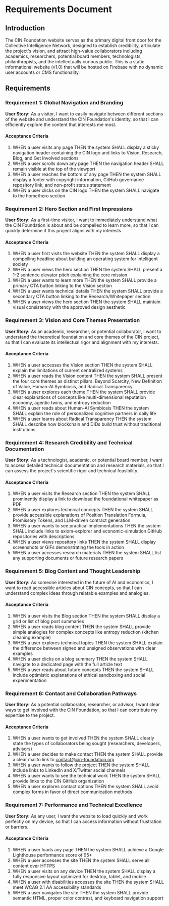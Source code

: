 # Requirements Document

## Introduction

The CIN Foundation website serves as the primary digital front door for the Collective Intelligence Network, designed to establish credibility, articulate the project's vision, and attract high-value collaborators including academics, researchers, potential board members, technologists, philanthropists, and the intellectually curious public. This is a static informational website (v1.0) that will be hosted on Firebase with no dynamic user accounts or CMS functionality.

## Requirements

### Requirement 1: Global Navigation and Branding

**User Story:** As a visitor, I want to easily navigate between different sections of the website and understand the CIN Foundation's identity, so that I can efficiently explore the content that interests me most.

#### Acceptance Criteria

1. WHEN a user visits any page THEN the system SHALL display a sticky navigation header containing the CIN logo and links to Vision, Research, Blog, and Get Involved sections
2. WHEN a user scrolls down any page THEN the navigation header SHALL remain visible at the top of the viewport
3. WHEN a user reaches the bottom of any page THEN the system SHALL display a footer with copyright information, GitHub governance repository link, and non-profit status statement
4. WHEN a user clicks on the CIN logo THEN the system SHALL navigate to the home/hero section

### Requirement 2: Hero Section and First Impressions

**User Story:** As a first-time visitor, I want to immediately understand what the CIN Foundation is about and be compelled to learn more, so that I can quickly determine if this project aligns with my interests.

#### Acceptance Criteria

1. WHEN a user first visits the website THEN the system SHALL display a compelling headline about building an operating system for intelligent society
2. WHEN a user views the hero section THEN the system SHALL present a 1-2 sentence elevator pitch explaining the core mission
3. WHEN a user wants to learn more THEN the system SHALL provide a primary CTA button linking to the Vision section
4. WHEN a user wants technical details THEN the system SHALL provide a secondary CTA button linking to the Research/Whitepaper section
5. WHEN a user views the hero section THEN the system SHALL maintain visual consistency with the approved design aesthetic

### Requirement 3: Vision and Core Themes Presentation

**User Story:** As an academic, researcher, or potential collaborator, I want to understand the theoretical foundation and core themes of the CIN project, so that I can evaluate its intellectual rigor and alignment with my interests.

#### Acceptance Criteria

1. WHEN a user accesses the Vision section THEN the system SHALL explain the limitations of current centralized systems
2. WHEN a user reads the Vision content THEN the system SHALL present the four core themes as distinct pillars: Beyond Scarcity, New Definition of Value, Human-AI Symbiosis, and Radical Transparency
3. WHEN a user explores each theme THEN the system SHALL provide clear explanations of concepts like multi-dimensional reputation economy, agentic twins, and entropy reduction
4. WHEN a user reads about Human-AI Symbiosis THEN the system SHALL explain the role of personalized cognitive partners in daily life
5. WHEN a user learns about Radical Transparency THEN the system SHALL describe how blockchain and DIDs build trust without traditional institutions

### Requirement 4: Research Credibility and Technical Documentation

**User Story:** As a technologist, academic, or potential board member, I want to access detailed technical documentation and research materials, so that I can assess the project's scientific rigor and technical feasibility.

#### Acceptance Criteria

1. WHEN a user visits the Research section THEN the system SHALL prominently display a link to download the foundational whitepaper as PDF
2. WHEN a user explores technical concepts THEN the system SHALL provide accessible explanations of Position Translation Formula, Promissory Tokens, and LLM-driven contract generation
3. WHEN a user wants to see practical implementations THEN the system SHALL include links to axiom-explorer and economic-simulation GitHub repositories with descriptions
4. WHEN a user views repository links THEN the system SHALL display screenshots or GIFs demonstrating the tools in action
5. WHEN a user accesses research materials THEN the system SHALL list any supporting documents or future research papers

### Requirement 5: Blog Content and Thought Leadership

**User Story:** As someone interested in the future of AI and economics, I want to read accessible articles about CIN concepts, so that I can understand complex ideas through relatable examples and analogies.

#### Acceptance Criteria

1. WHEN a user visits the Blog section THEN the system SHALL display a grid or list of blog post summaries
2. WHEN a user reads blog content THEN the system SHALL provide simple analogies for complex concepts like entropy reduction (kitchen cleaning example)
3. WHEN a user explores technical topics THEN the system SHALL explain the difference between signed and unsigned observations with clear examples
4. WHEN a user clicks on a blog summary THEN the system SHALL navigate to a dedicated page with the full article text
5. WHEN a user reads about future concepts THEN the system SHALL include optimistic explanations of ethical sandboxing and social experimentation

### Requirement 6: Contact and Collaboration Pathways

**User Story:** As a potential collaborator, researcher, or advisor, I want clear ways to get involved with the CIN Foundation, so that I can contribute my expertise to the project.

#### Acceptance Criteria

1. WHEN a user wants to get involved THEN the system SHALL clearly state the types of collaborators being sought (researchers, developers, advisors)
2. WHEN a user decides to make contact THEN the system SHALL provide a clear mailto link to contact@cin-foundation.org
3. WHEN a user wants to follow the project THEN the system SHALL include links to LinkedIn and X/Twitter social channels
4. WHEN a user wants to see the technical work THEN the system SHALL provide links to the CIN GitHub organization
5. WHEN a user explores contact options THEN the system SHALL avoid complex forms in favor of direct communication methods

### Requirement 7: Performance and Technical Excellence

**User Story:** As any user, I want the website to load quickly and work perfectly on my device, so that I can access information without frustration or barriers.

#### Acceptance Criteria

1. WHEN a user loads any page THEN the system SHALL achieve a Google Lighthouse performance score of 95+
2. WHEN a user accesses the site THEN the system SHALL serve all content over HTTPS
3. WHEN a user visits on any device THEN the system SHALL display a fully responsive layout optimized for desktop, tablet, and mobile
4. WHEN a user with disabilities accesses the site THEN the system SHALL meet WCAG 2.1 AA accessibility standards
5. WHEN a user navigates the site THEN the system SHALL provide semantic HTML, proper color contrast, and keyboard navigation support
